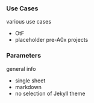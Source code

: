 

### Use Cases ###

various use cases
- OtF
- placeholder pre-A0x projects

### Parameters ###

general info
- single sheet
- markdown
- no selection of Jekyll theme

